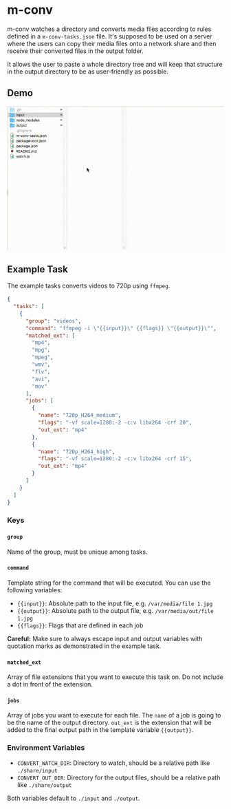 # m-conv

m-conv watches a directory and converts media files according to rules defined in a `m-conv-tasks.json` file. It's supposed to be used on a server where the users can copy their media files onto a network share and then receive their converted files in the output folder.

It allows the user to paste a whole directory tree and will keep that structure in the output directory to be as user-friendly as possible.

## Demo

![demo video](.github/mconvdemo.gif)

## Example Task

The example tasks converts videos to 720p using `ffmpeg`.

```json
{
  "tasks": [
    {
      "group": "videos",
      "command": "ffmpeg -i \"{{input}}\" {{flags}} \"{{output}}\"",
      "matched_ext": [
        "mp4",
        "mpg",
        "mpeg",
        "wmv",
        "flv",
        "avi",
        "mov"
      ],
      "jobs": [
        {
          "name": "720p_H264_medium",
          "flags": "-vf scale=1280:-2 -c:v libx264 -crf 20",
          "out_ext": "mp4"
        },
        {
          "name": "720p_H264_high",
          "flags": "-vf scale=1280:-2 -c:v libx264 -crf 15",
          "out_ext": "mp4"
        }
      ]
    }
  ]
}
```

### Keys

#### `group`

Name of the group, must be unique among tasks.

#### `command`

Template string for the command that will be executed. You can use the following variables:

* `{{input}}`: Absolute path to the input file, e.g. `/var/media/file 1.jpg`
* `{{output}}`: Absolute path to the output file, e.g. `/var/media/out/file 1.jpg`
* `{{flags}}`: Flags that are defined in each job

**Careful:** Make sure to always escape input and output variables with quotation marks as demonstrated in the example task.

#### `matched_ext`

Array of file extensions that you want to execute this task on. Do not include a dot in front of the extension.

#### `jobs`

Array of jobs you want to execute for each file. The `name` of a job is going to be the name of the output directory. `out_ext` is the extension that will be added to the final output path in the template variable `{{output}}`.

### Environment Variables

* `CONVERT_WATCH_DIR`: Directory to watch, should be a relative path like `./share/input`
* `CONVERT_OUT_DIR`: Directory for the output files, should be a relative path like `./share/output`

Both variables default to `./input` and `./output`.
